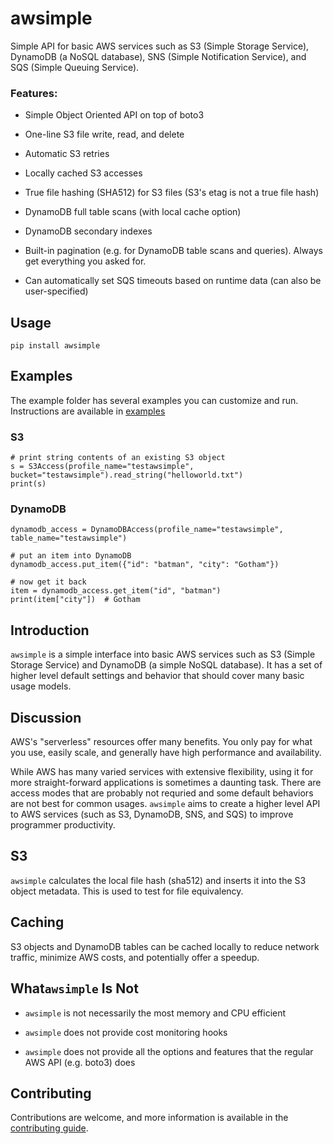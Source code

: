 # awsimple

Simple API for basic AWS services such as S3 (Simple Storage Service), DynamoDB (a NoSQL database), SNS (Simple Notification Service), 
and SQS (Simple Queuing Service).

### Features:

- Simple Object Oriented API on top of boto3

- One-line S3 file write, read, and delete

- Automatic S3 retries

- Locally cached S3 accesses

- True file hashing (SHA512) for S3 files (S3's etag is not a true file hash)

- DynamoDB full table scans (with local cache option)

- DynamoDB secondary indexes

- Built-in pagination (e.g. for DynamoDB table scans and queries).  Always get everything you asked for.

- Can automatically set SQS timeouts based on runtime data (can also be user-specified)

## Usage

    pip install awsimple

## Examples

The example folder has several examples you can customize and run. Instructions are available in [examples](EXAMPLES.md)

### S3

    # print string contents of an existing S3 object
    s = S3Access(profile_name="testawsimple", bucket="testawsimple").read_string("helloworld.txt")
    print(s)

### DynamoDB

    dynamodb_access = DynamoDBAccess(profile_name="testawsimple", table_name="testawsimple")

    # put an item into DynamoDB
    dynamodb_access.put_item({"id": "batman", "city": "Gotham"})

    # now get it back
    item = dynamodb_access.get_item("id", "batman")
    print(item["city"])  # Gotham

## Introduction

`awsimple` is a simple interface into basic AWS services such as S3 (Simple Storage Service) and
DynamoDB (a simple NoSQL database).  It has a set of higher level default settings and behavior
that should cover many basic usage models.

## Discussion

AWS's "serverless" resources offer many benefits.  You only pay for what you use, easily scale, 
and generally have high performance and availability.

While AWS has many varied services with extensive flexibility, using it for more straight-forward 
applications is sometimes a daunting task. There are access modes that are probably not requried 
and some default behaviors are not best for common usages.  `awsimple` aims to create a higher 
level API to AWS services (such as S3, DynamoDB, SNS, and SQS) to improve programmer productivity.


## S3

`awsimple` calculates the local file hash (sha512) and inserts it into the S3 object metadata.  This is used
to test for file equivalency.

## Caching

S3 objects and DynamoDB tables can be cached locally to reduce network traffic, minimize AWS costs, 
and potentially offer a speedup.

## What`awsimple` Is Not

- `awsimple` is not necessarily the most memory and CPU efficient

- `awsimple` does not provide cost monitoring hooks

- `awsimple` does not provide all the options and features that the regular AWS API (e.g. boto3) does


## Contributing

Contributions are welcome, and more information is available in the [contributing guide](CONTRIBUTING.md).